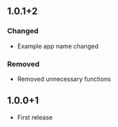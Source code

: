 ## 1.0.1+2
### Changed
- Example app name changed

### Removed
- Removed unnecessary functions

## 1.0.0+1
- First release

